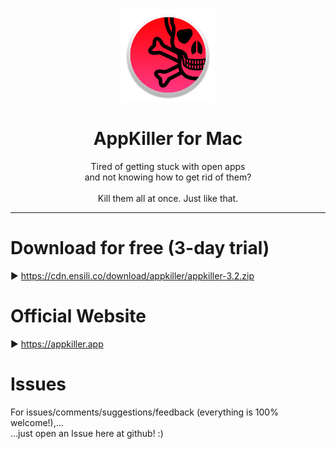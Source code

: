 <p align=center>
  <img height="150px" src="https://github.com/enSili-co/appkiller/raw/main/images/logo.png"/>
</p>
<h1 align=center>AppKiller for Mac</h1>
<p align=center>
  Tired of getting stuck with open apps<br>and not knowing how to get rid of them?<br><br>Kill them all at once. Just like that.
</p>


---

# Download for free (3-day trial)

▶︎ https://cdn.ensili.co/download/appkiller/appkiller-3.2.zip

# Official Website

▶︎ https://appkiller.app

# Issues

For issues/comments/suggestions/feedback (everything is 100% welcome!),...    
...just open an Issue here at github! :)
